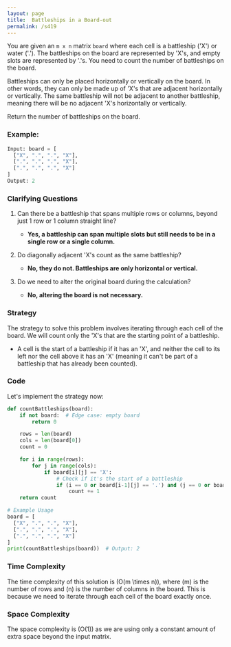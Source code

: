 ```yaml
---
layout: page
title:  Battleships in a Board-out
permalink: /s419
---
```

You are given an `m x n` matrix `board` where each cell is a battleship ('X') or water ('.'). The battleships on the board are represented by 'X's, and empty slots are represented by '.'s. You need to count the number of battleships on the board.

Battleships can only be placed horizontally or vertically on the board. In other words, they can only be made up of 'X's that are adjacent horizontally or vertically. The same battleship will not be adjacent to another battleship, meaning there will be no adjacent 'X's horizontally or vertically.

Return the number of battleships on the board.

### Example:
```python
Input: board = [
  ["X", ".", ".", "X"],
  [".", ".", ".", "X"],
  [".", ".", ".", "X"]
]
Output: 2
```

### Clarifying Questions
1. Can there be a battleship that spans multiple rows or columns, beyond just 1 row or 1 column straight line? 
   - **Yes, a battleship can span multiple slots but still needs to be in a single row or a single column.**

2. Do diagonally adjacent 'X's count as the same battleship?
   - **No, they do not. Battleships are only horizontal or vertical.**

3. Do we need to alter the original board during the calculation?
   - **No, altering the board is not necessary.**

### Strategy
The strategy to solve this problem involves iterating through each cell of the board. We will count only the 'X's that are the starting point of a battleship.
- A cell is the start of a battleship if it has an 'X', and neither the cell to its left nor the cell above it has an 'X' (meaning it can't be part of a battleship that has already been counted).

### Code
Let's implement the strategy now:

```python
def countBattleships(board):
    if not board:  # Edge case: empty board
        return 0

    rows = len(board)
    cols = len(board[0])
    count = 0

    for i in range(rows):
        for j in range(cols):
            if board[i][j] == 'X':
                # Check if it's the start of a battleship
                if (i == 0 or board[i-1][j] == '.') and (j == 0 or board[j][j-1] == '.'):
                    count += 1
    return count

# Example Usage
board = [
  ["X", ".", ".", "X"],
  [".", ".", ".", "X"],
  [".", ".", ".", "X"]
]
print(countBattleships(board))  # Output: 2
```

### Time Complexity
The time complexity of this solution is \(O(m \times n)\), where \(m\) is the number of rows and \(n\) is the number of columns in the board. This is because we need to iterate through each cell of the board exactly once.

### Space Complexity
The space complexity is \(O(1)\) as we are using only a constant amount of extra space beyond the input matrix.